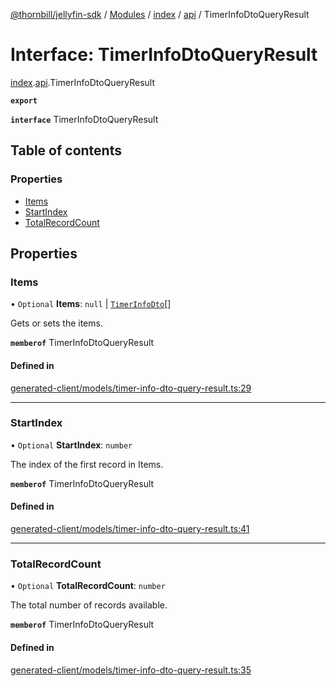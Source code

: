 [@thornbill/jellyfin-sdk](../README.md) / [Modules](../modules.md) / [index](../modules/index.md) / [api](../modules/index.api.md) / TimerInfoDtoQueryResult

# Interface: TimerInfoDtoQueryResult

[index](../modules/index.md).[api](../modules/index.api.md).TimerInfoDtoQueryResult

**`export`**

**`interface`** TimerInfoDtoQueryResult

## Table of contents

### Properties

- [Items](index.api.TimerInfoDtoQueryResult.md#items)
- [StartIndex](index.api.TimerInfoDtoQueryResult.md#startindex)
- [TotalRecordCount](index.api.TimerInfoDtoQueryResult.md#totalrecordcount)

## Properties

### Items

• `Optional` **Items**: ``null`` \| [`TimerInfoDto`](index.api.TimerInfoDto.md)[]

Gets or sets the items.

**`memberof`** TimerInfoDtoQueryResult

#### Defined in

[generated-client/models/timer-info-dto-query-result.ts:29](https://github.com/thornbill/jellyfin-sdk-typescript/blob/eb13db7/src/generated-client/models/timer-info-dto-query-result.ts#L29)

___

### StartIndex

• `Optional` **StartIndex**: `number`

The index of the first record in Items.

**`memberof`** TimerInfoDtoQueryResult

#### Defined in

[generated-client/models/timer-info-dto-query-result.ts:41](https://github.com/thornbill/jellyfin-sdk-typescript/blob/eb13db7/src/generated-client/models/timer-info-dto-query-result.ts#L41)

___

### TotalRecordCount

• `Optional` **TotalRecordCount**: `number`

The total number of records available.

**`memberof`** TimerInfoDtoQueryResult

#### Defined in

[generated-client/models/timer-info-dto-query-result.ts:35](https://github.com/thornbill/jellyfin-sdk-typescript/blob/eb13db7/src/generated-client/models/timer-info-dto-query-result.ts#L35)
